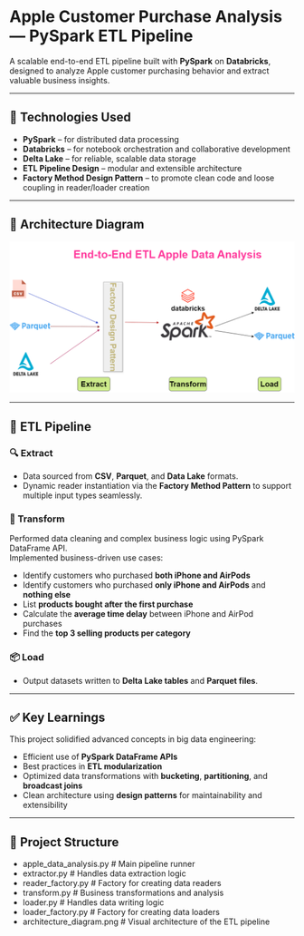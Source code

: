 # Apple Customer Purchase Analysis — PySpark ETL Pipeline

A scalable end-to-end ETL pipeline built with **PySpark** on **Databricks**, designed to analyze Apple customer purchasing behavior and extract valuable business insights.

---

## 🚀 Technologies Used
- **PySpark** – for distributed data processing  
- **Databricks** – for notebook orchestration and collaborative development  
- **Delta Lake** – for reliable, scalable data storage  
- **ETL Pipeline Design** – modular and extensible architecture  
- **Factory Method Design Pattern** – to promote clean code and loose coupling in reader/loader creation  

---

## 🧱 Architecture Diagram

![ETL Architecture Diagram](architecture_diagram.png)

---

## 🔄 ETL Pipeline

### 🔍 Extract
- Data sourced from **CSV**, **Parquet**, and **Data Lake** formats.
- Dynamic reader instantiation via the **Factory Method Pattern** to support multiple input types seamlessly.

### 🧪 Transform
Performed data cleaning and complex business logic using PySpark DataFrame API.  
Implemented business-driven use cases:
- Identify customers who purchased **both iPhone and AirPods**
- Identify customers who purchased **only iPhone and AirPods** and **nothing else**
- List **products bought after the first purchase**
- Calculate the **average time delay** between iPhone and AirPod purchases
- Find the **top 3 selling products per category**

### 📦 Load
- Output datasets written to **Delta Lake tables** and **Parquet files**.
---

## ✅ Key Learnings
This project solidified advanced concepts in big data engineering:
- Efficient use of **PySpark DataFrame APIs**
- Best practices in **ETL modularization**
- Optimized data transformations with **bucketing**, **partitioning**, and **broadcast joins**
- Clean architecture using **design patterns** for maintainability and extensibility

---

## 📁 Project Structure
- apple_data_analysis.py # Main pipeline runner
- extractor.py # Handles data extraction logic
- reader_factory.py # Factory for creating data readers
- transform.py # Business transformations and analysis
- loader.py # Handles data writing logic
- loader_factory.py # Factory for creating data loaders
- architecture_diagram.png # Visual architecture of the ETL pipeline


